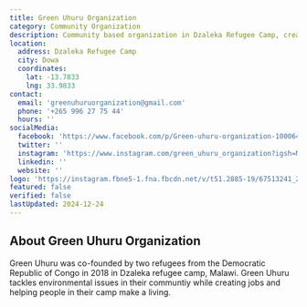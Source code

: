 ```yaml
---
title: Green Uhuru Organization
category: Community Organization
description: Community based organization in Dzaleka Refugee Camp, creating an environmental friendly community trough E-waste entrepreneurship.
location:
  address: Dzaleka Refugee Camp
  city: Dowa
  coordinates:
    lat: -13.7833
    lng: 33.9833
contact:
  email: 'greenuhuruorganization@gmail.com'
  phone: '+265 996 27 75 44'
  hours: ''
socialMedia:
  facebook: 'https://www.facebook.com/p/Green-uhuru-organization-100064007886433/'
  twitter: ''
  instagram: 'https://www.instagram.com/green_uhuru_organization?igsh=MXZ1dWRhdGh1eWI2ag%3D%3D'
  linkedin: ''
  website: ''
logo: 'https://instagram.fbne5-1.fna.fbcdn.net/v/t51.2885-19/67513241_2426257204317364_4737624737402847232_n.jpg?stp=dst-jpg_s150x150_tt6&_nc_ht=instagram.fbne5-1.fna.fbcdn.net&_nc_cat=104&_nc_ohc=FzpHaiB8KJUQ7kNvgGNCvkY&_nc_gid=4a8e5b98bf21416888f0b22a7dc2e16b&edm=APoiHPcBAAAA&ccb=7-5&oh=00_AYAihRLBNW5rfmWeMWJ2KVUwd9H_fBpoV7WdK7DmWhl3FQ&oe=6773093B&_nc_sid=22de04'
featured: false
verified: false
lastUpdated: 2024-12-24
---
```


## About Green Uhuru Organization

Green Uhuru was co-founded by two refugees from the Democratic Republic of Congo in 2018 in Dzaleka refugee camp, Malawi. Green Uhuru tackles environmental issues in their communtiy while creating jobs and helping people in their camp make a living.





